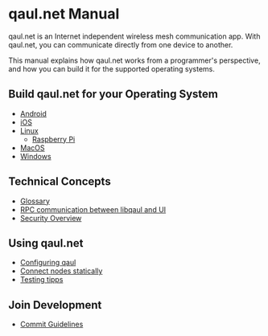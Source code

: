 # qaul.net Manual

qaul.net is an Internet independent wireless mesh communication app.
With qaul.net, you can communicate directly from one device to another.

This manual explains how qaul.net works from a programmer's perspective,
and how you can build it for the supported operating systems.

## Build qaul.net for your Operating System

* [Android](qaul/flutter/android.md)
* [iOS](qaul/flutter/ios.md)
* [Linux](qaul/flutter/linux.md)
  * [Raspberry Pi](qaul/flutter/raspberry.md)
* [MacOS](qaul/flutter/macos.md)
* [Windows](qaul/flutter/windows.md)

## Technical Concepts

* [Glossary](qaul/glossary.md)
* [RPC communication between libqaul and UI](qaul/rust/rpc.md)
* [Security Overview](qaul/rust/security.md)

## Using qaul.net

* [Configuring qaul](qaul/rust/configuration.md)
* [Connect nodes statically](qaul/rust/connecting-nodes-statically.md)
* [Testing tipps](qaul/rust/testing.md)

## Join Development

* [Commit Guidelines](qaul/commit-guidelines.md)
